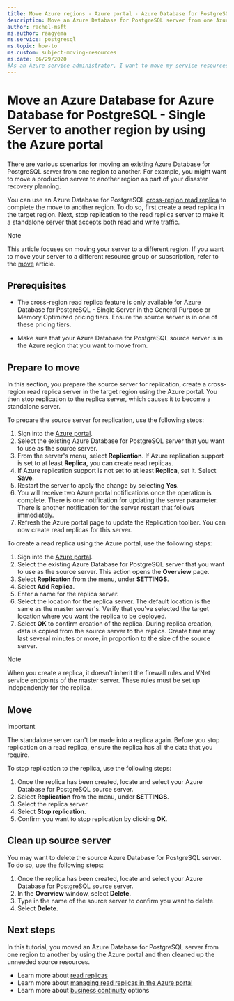 ```yaml
---
title: Move Azure regions - Azure portal - Azure Database for PostgreSQL - Single Server
description: Move an Azure Database for PostgreSQL server from one Azure region to another using a read replica and the Azure portal.
author: rachel-msft
ms.author: raagyema
ms.service: postgresql
ms.topic: how-to
ms.custom: subject-moving-resources
ms.date: 06/29/2020
#As an Azure service administrator, I want to move my service resources to another Azure region
---
```


# Move an Azure Database for Azure Database for PostgreSQL - Single Server to another region by using the Azure portal

There are various scenarios for moving an existing Azure Database for PostgreSQL server from one region to another. For example, you might want to move a production server to another region as part of your disaster recovery planning.

You can use an Azure Database for PostgreSQL [cross-region read replica](concepts-read-replicas.md#cross-region-replication) to complete the move to another region. To do so, first create a read replica in the target region. Next, stop replication to the read replica server to make it a standalone server that accepts both read and write traffic. 

> [!NOTE]
> This article focuses on moving your server to a different region. If you want to move your server to a different resource group or subscription, refer to the [move](https://docs.microsoft.com/azure/azure-resource-manager/management/move-resource-group-and-subscription) article. 

## Prerequisites

- The cross-region read replica feature is only available for Azure Database for PostgreSQL - Single Server in the General Purpose or Memory Optimized pricing tiers. Ensure the source server is in one of these pricing tiers.

- Make sure that your Azure Database for PostgreSQL source server is in the Azure region that you want to move from.

## Prepare to move

In this section, you prepare the source server for replication, create a cross-region read replica server in the target region using the Azure portal. You then stop replication to the replica server, which causes it to become a standalone server. 

To prepare the source server for replication, use the following steps: 

1. Sign into the [Azure portal](https://portal.azure.com/).
1. Select the existing Azure Database for PostgreSQL server that you want to use as the source server. 
1. From the server's menu, select **Replication**. If Azure replication support is set to at least **Replica**, you can create read replicas. 
1. If Azure replication support is not set to at least **Replica**, set it. Select **Save**.
1. Restart the server to apply the change by selecting **Yes**.
1. You will receive two Azure portal notifications once the operation is complete. There is one notification for updating the server parameter. There is another notification for the server restart that follows immediately.
1. Refresh the Azure portal page to update the Replication toolbar. You can now create read replicas for this server.


To create a read replica using the Azure portal, use the following steps:

1. Sign into the [Azure portal](https://portal.azure.com/).
1. Select the existing Azure Database for PostgreSQL server that you want to use as the source server. This action opens the **Overview** page.
1. Select **Replication** from the menu, under **SETTINGS**.
1. Select **Add Replica**.
1. Enter a name for the replica server.
1. Select the location for the replica server. The default location is the same as the master server's. Verify that you've selected the target location where you want the replica to be deployed.
1. Select **OK** to confirm creation of the replica. During replica creation, data is copied from the source server to the replica. Create time may last several minutes or more, in proportion to the size of the source server.

>[!NOTE]
> When you create a replica, it doesn't inherit the firewall rules and VNet service endpoints of the master server. These rules must be set up independently for the replica.

## Move

> [!IMPORTANT]
> The standalone server can't be made into a replica again.
> Before you stop replication on a read replica, ensure the replica has all the data that you require.

To stop replication to the replica, use the following steps:

1. Once the replica has been created, locate and select your Azure Database for PostgreSQL source server. 
1. Select **Replication** from the menu, under **SETTINGS**.
1. Select the replica server.
1. Select **Stop replication**.
1. Confirm you want to stop replication by clicking **OK**.

## Clean up source server

You may want to delete the source Azure Database for PostgreSQL server. To do so, use the following steps:
1. Once the replica has been created, locate and select your Azure Database for PostgreSQL source server.
1. In the **Overview** window, select **Delete**.
1. Type in the name of the source server to confirm you want to delete.
1. Select **Delete**.

## Next steps

In this tutorial, you moved an Azure Database for PostgreSQL server from one region to another by using the Azure portal and then cleaned up the unneeded source resources. 

- Learn more about [read replicas](concepts-read-replicas.md)
- Learn more about [managing read replicas in the Azure portal](howto-read-replicas-portal.md)
- Learn more about [business continuity](concepts-business-continuity.md) options

